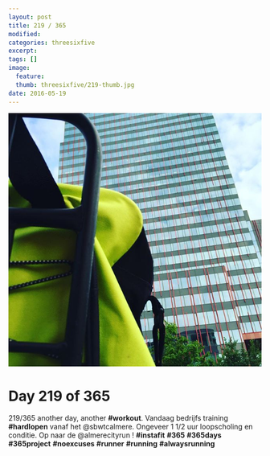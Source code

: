 ```yaml
---
layout: post
title: 219 / 365
modified:
categories: threesixfive
excerpt:
tags: []
image:
  feature: 
  thumb: threesixfive/219-thumb.jpg
date: 2016-05-19
---
```


![219](/images/threesixfive/219.jpg)

# Day 219 of 365

219/365 another day, another **\#workout**. Vandaag bedrijfs training **\#hardlopen** vanaf het @sbwtcalmere. Ongeveer 1 1/2 uur loopscholing en conditie. Op naar de @almerecityrun ! **\#instafit** **\#365** **\#365days** **\#365project** **\#noexcuses** **\#runner** **\#running** **\#alwaysrunning**
